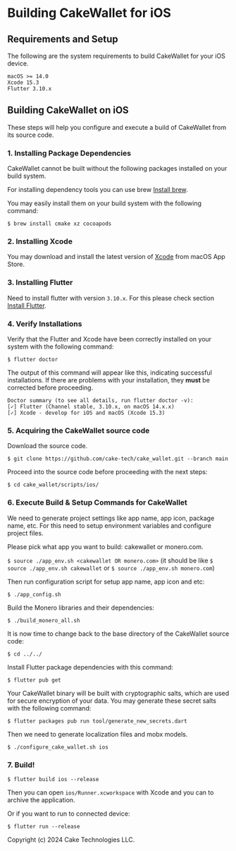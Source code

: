 # Building CakeWallet for iOS

## Requirements and Setup

The following are the system requirements to build CakeWallet for your iOS device.

```
macOS >= 14.0 
Xcode 15.3
Flutter 3.10.x
```

## Building CakeWallet on iOS

These steps will help you configure and execute a build of CakeWallet from its source code.

### 1. Installing Package Dependencies

CakeWallet cannot be built without the following packages installed on your build system.

For installing dependency tools you can use brew [Install brew](https://brew.sh).

You may easily install them on your build system with the following command:

`$ brew install cmake xz cocoapods`

### 2. Installing Xcode

You may download and install the latest version of [Xcode](https://developer.apple.com/xcode/) from macOS App Store. 

### 3. Installing Flutter

Need to install flutter with version `3.10.x`. For this please check section [Install Flutter](https://docs.flutter.dev/get-started/install/macos/mobile-ios?tab=download).

### 4. Verify Installations

Verify that the Flutter and Xcode have been correctly installed on your system with the following command:

`$ flutter doctor`

The output of this command will appear like this, indicating successful installations. If there are problems with your installation, they **must** be corrected before proceeding.
```
Doctor summary (to see all details, run flutter doctor -v):
[✓] Flutter (Channel stable, 3.10.x, on macOS 14.x.x)
[✓] Xcode - develop for iOS and macOS (Xcode 15.3)
```

### 5. Acquiring the CakeWallet source code

Download the source code.

`$ git clone https://github.com/cake-tech/cake_wallet.git --branch main`

Proceed into the source code before proceeding with the next steps:

`$ cd cake_wallet/scripts/ios/`

### 6. Execute Build & Setup Commands for CakeWallet

We need to generate project settings like app name, app icon, package name, etc. For this need to setup environment variables and configure project files. 

Please pick what app you want to build: cakewallet or monero.com.

`$ source ./app_env.sh <cakewallet OR monero.com>`
(it should be like `$ source ./app_env.sh cakewallet` or `$ source ./app_env.sh monero.com`)

Then run configuration script for setup app name, app icon and etc:

`$ ./app_config.sh`  

Build the Monero libraries and their dependencies:

`$ ./build_monero_all.sh`

It is now time to change back to the base directory of the CakeWallet source code:

`$ cd ../../`

Install Flutter package dependencies with this command:

`$ flutter pub get`

Your CakeWallet binary will be built with cryptographic salts, which are used for secure encryption of your data. You may generate these secret salts with the following command:

`$ flutter packages pub run tool/generate_new_secrets.dart`

Then we need to generate localization files and mobx models.

`$ ./configure_cake_wallet.sh ios`

### 7. Build!

`$ flutter build ios --release`

Then you can open `ios/Runner.xcworkspace` with Xcode and you can to archive the application.

Or if you want to run to connected device:

`$ flutter run --release`

Copyright (c) 2024 Cake Technologies LLC.
